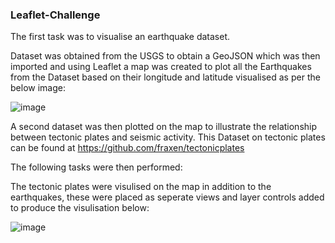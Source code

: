 ### Leaflet-Challenge

The first task was to visualise an earthquake dataset. 

Dataset was obtained from the USGS to obtain a GeoJSON which was then imported and using Leaflet a map was created to plot all the Earthquakes from the Dataset based on their longitude and latitude visualised as per the below image: 

![image](https://user-images.githubusercontent.com/108265105/200789020-aea96ee4-7ee3-445c-b178-8d040af0bc97.png)


A second dataset was then plotted on the map to illustrate the relationship between tectonic plates and seismic activity. This Dataset on tectonic plates can be found at https://github.com/fraxen/tectonicplates

The following tasks were then performed:

The tectonic plates were visulised on the map in addition to the earthquakes, these were placed as seperate views and layer controls added to produce the visulisation below:

![image](https://user-images.githubusercontent.com/108265105/200789902-55fa4e96-e93b-45a4-b7f3-9fa9993414ff.png)

